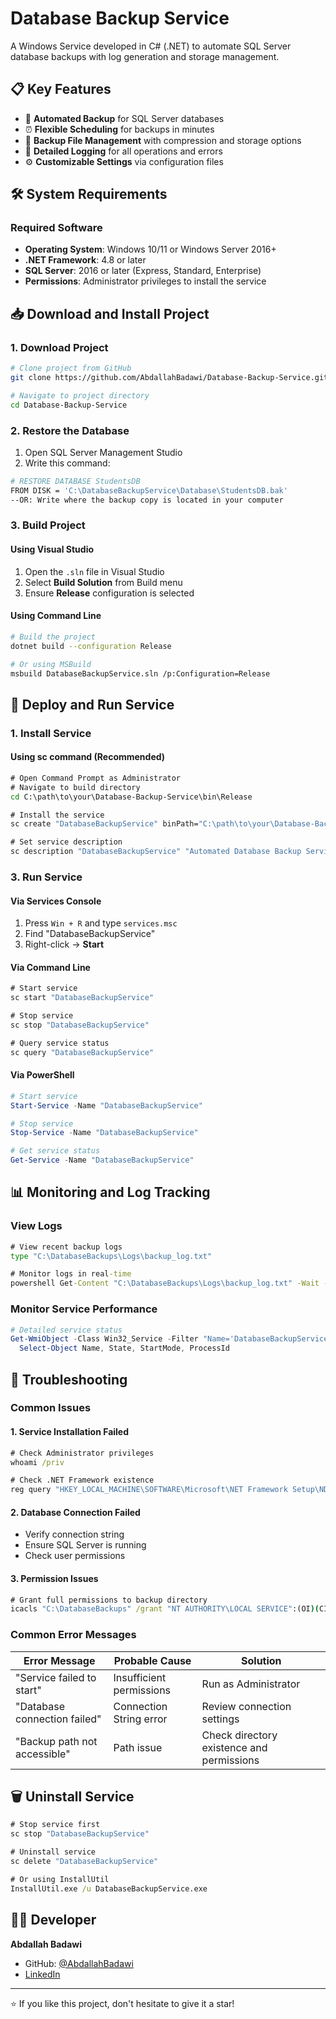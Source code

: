 # Database Backup Service

A Windows Service developed in C# (.NET) to automate SQL Server database backups with log generation and storage management.

## 📋 Key Features

- 🔄 **Automated Backup** for SQL Server databases
- ⏰ **Flexible Scheduling** for backups in minutes
- 📁 **Backup File Management** with compression and storage options
- 📝 **Detailed Logging** for all operations and errors
- ⚙️ **Customizable Settings** via configuration files

## 🛠️ System Requirements

### Required Software
- **Operating System**: Windows 10/11 or Windows Server 2016+
- **.NET Framework**: 4.8 or later
- **SQL Server**: 2016 or later (Express, Standard, Enterprise)
- **Permissions**: Administrator privileges to install the service

## 📥 Download and Install Project

### 1. Download Project

```bash
# Clone project from GitHub
git clone https://github.com/AbdallahBadawi/Database-Backup-Service.git

# Navigate to project directory
cd Database-Backup-Service
```
### 2. Restore the Database
1. Open SQL Server Management Studio
2. Write this command:
```bash
# RESTORE DATABASE StudentsDB
FROM DISK = 'C:\DatabaseBackupService\Database\StudentsDB.bak'
--OR: Write where the backup copy is located in your computer
```
### 3. Build Project

#### Using Visual Studio
1. Open the `.sln` file in Visual Studio
2. Select **Build Solution** from Build menu
3. Ensure **Release** configuration is selected

#### Using Command Line
```bash
# Build the project
dotnet build --configuration Release

# Or using MSBuild
msbuild DatabaseBackupService.sln /p:Configuration=Release
```

## 🚀 Deploy and Run Service

### 1. Install Service

#### Using sc command (Recommended)
```cmd
# Open Command Prompt as Administrator
# Navigate to build directory
cd C:\path\to\your\Database-Backup-Service\bin\Release

# Install the service
sc create "DatabaseBackupService" binPath="C:\path\to\your\Database-Backup-Service\bin\Release\DatabaseBackupService.exe" start=auto

# Set service description
sc description "DatabaseBackupService" "Automated Database Backup Service"
```

### 3. Run Service

#### Via Services Console
1. Press `Win + R` and type `services.msc`
2. Find "DatabaseBackupService"
3. Right-click → **Start**

#### Via Command Line
```cmd
# Start service
sc start "DatabaseBackupService"

# Stop service
sc stop "DatabaseBackupService"

# Query service status
sc query "DatabaseBackupService"
```

#### Via PowerShell
```powershell
# Start service
Start-Service -Name "DatabaseBackupService"

# Stop service
Stop-Service -Name "DatabaseBackupService"

# Get service status
Get-Service -Name "DatabaseBackupService"
```

## 📊 Monitoring and Log Tracking

### View Logs
```cmd
# View recent backup logs
type "C:\DatabaseBackups\Logs\backup_log.txt"

# Monitor logs in real-time
powershell Get-Content "C:\DatabaseBackups\Logs\backup_log.txt" -Wait -Tail 10
```

### Monitor Service Performance
```powershell
# Detailed service status
Get-WmiObject -Class Win32_Service -Filter "Name='DatabaseBackupService'" | 
  Select-Object Name, State, StartMode, ProcessId
```

## 🔧 Troubleshooting

### Common Issues

#### 1. Service Installation Failed
```cmd
# Check Administrator privileges
whoami /priv

# Check .NET Framework existence
reg query "HKEY_LOCAL_MACHINE\SOFTWARE\Microsoft\NET Framework Setup\NDP\v4\Full" /v Release
```

#### 2. Database Connection Failed
- Verify connection string
- Ensure SQL Server is running
- Check user permissions

#### 3. Permission Issues
```cmd
# Grant full permissions to backup directory
icacls "C:\DatabaseBackups" /grant "NT AUTHORITY\LOCAL SERVICE":(OI)(CI)F
```

### Common Error Messages

| Error Message | Probable Cause | Solution |
|---------------|----------------|----------|
| "Service failed to start" | Insufficient permissions | Run as Administrator |
| "Database connection failed" | Connection String error | Review connection settings |
| "Backup path not accessible" | Path issue | Check directory existence and permissions |

## 🗑️ Uninstall Service

```cmd
# Stop service first
sc stop "DatabaseBackupService"

# Uninstall service
sc delete "DatabaseBackupService"

# Or using InstallUtil
InstallUtil.exe /u DatabaseBackupService.exe
```

## 👨‍💻 Developer

**Abdallah Badawi**
- GitHub: [@AbdallahBadawi](https://github.com/AbdallahBadawi)
- [LinkedIn](https://www.linkedin.com/in/abdallah-k-badawi/)
---

⭐ If you like this project, don't hesitate to give it a star!
